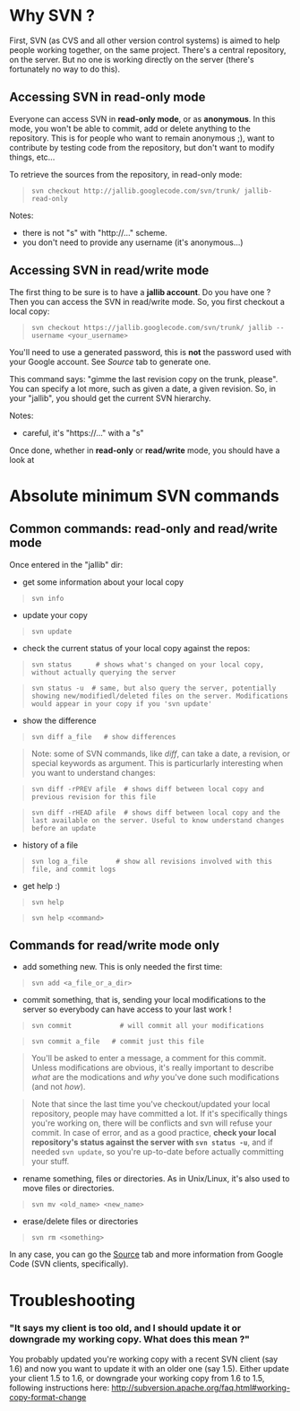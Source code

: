 # Why SVN ? #

First, SVN (as CVS and all other version control systems) is aimed to help people working together, on the same project. There's a central repository, on the server. But no one is working directly on the server (there's fortunately no way to do this).

## Accessing SVN in read-only mode ##

Everyone can access SVN in **read-only mode**, or as **anonymous**. In this mode, you won't be able to commit, add or delete anything to the repository. This is for people who want to remain anonymous ;), want to contribute by testing code from the repository, but don't want to modify things, etc...

To retrieve the sources from the repository, in read-only mode:

> `svn checkout http://jallib.googlecode.com/svn/trunk/ jallib-read-only`

Notes:
  * there is not "s" with "http://..." scheme.
  * you don't need to provide any username (it's anonymous...)


## Accessing SVN in read/write mode ##

The first thing to be sure is to have a **jallib account**. Do you have one ?  Then you can access the SVN in read/write mode. So, you first checkout a local copy:

> `svn checkout https://jallib.googlecode.com/svn/trunk/ jallib --username <your_username>`

You'll need to use a generated password, this is **not** the password used with your Google account. See _Source_ tab to generate one.

This command says: "gimme the last revision copy on the trunk, please". You can specify a lot more, such as given a date, a given revision. So, in your "jallib", you should get the current SVN hierarchy.

Notes:
  * careful, it's "https://..." with a "s"


Once done, whether in **read-only** or **read/write** mode, you should have a look at


# Absolute minimum SVN commands #

## Common commands: read-only and read/write mode ##

Once entered in the "jallib" dir:


  * get some information about your local copy

> `svn info`

  * update your copy

> `svn update`

  * check the current status of your local copy against the repos:

> `svn status      # shows what's changed on your local copy, without actually querying the server`

> `svn status -u  # same, but also query the server, potentially showing new/modifiedl/deleted files on the server. Modifications would appear in your copy if you 'svn update'`

  * show the difference

> `svn diff a_file   # show differences `

> Note: some of SVN commands, like _diff_, can take a date, a revision, or special keywords as argument. This is particurlarly interesting when you want to understand changes:

> `svn diff -rPREV afile  # shows diff between local copy and previous revision for this file`

> `svn diff -rHEAD afile  # shows diff between local copy and the last available on the server. Useful to know understand changes before an update`

  * history of a file

> `svn log a_file       # show all revisions involved with this file, and commit logs`

  * get help :)

> `svn help`

> `svn help <command>`

## Commands for read/write mode only ##


  * add something new. This is only needed the first time:

> `svn add <a_file_or_a_dir>`

  * commit something, that is, sending your local modifications to the server so everybody can have access to your last work !

> `svn commit            # will commit all your modifications`

> `svn commit a_file   # commit just this file`

> You'll be asked to enter a message, a comment for this commit. Unless modifications are obvious, it's really important to describe _what_ are the modications and _why_ you've done such modifications (and not _how_).

> Note that since the last time you've checkout/updated your local repository, people may have committed a lot. If it's specifically things you're working on, there will be conflicts and svn will refuse your commit. In case of error, and as a good practice, **check your local repository's status against the server with `svn status -u`**, and if needed `svn update`, so you're up-to-date before actually committing your stuff.

  * rename something, files or directories. As in Unix/Linux, it's also used to move files or directories.

> `svn mv <old_name> <new_name>`

  * erase/delete files or directories

> `svn rm <something>`



In any case, you can go the [Source](http://code.google.com/p/jallib/source/checkout) tab and more information from Google Code (SVN clients, specifically).


# Troubleshooting #

### "It says  my client is too old, and I should update it or downgrade my working copy. What does this mean ?" ###

You probably updated you're working copy with a recent SVN client (say 1.6) and now you want to update it with an older one (say 1.5). Either update your client 1.5 to 1.6, or downgrade your working copy from 1.6 to 1.5, following instructions here: http://subversion.apache.org/faq.html#working-copy-format-change